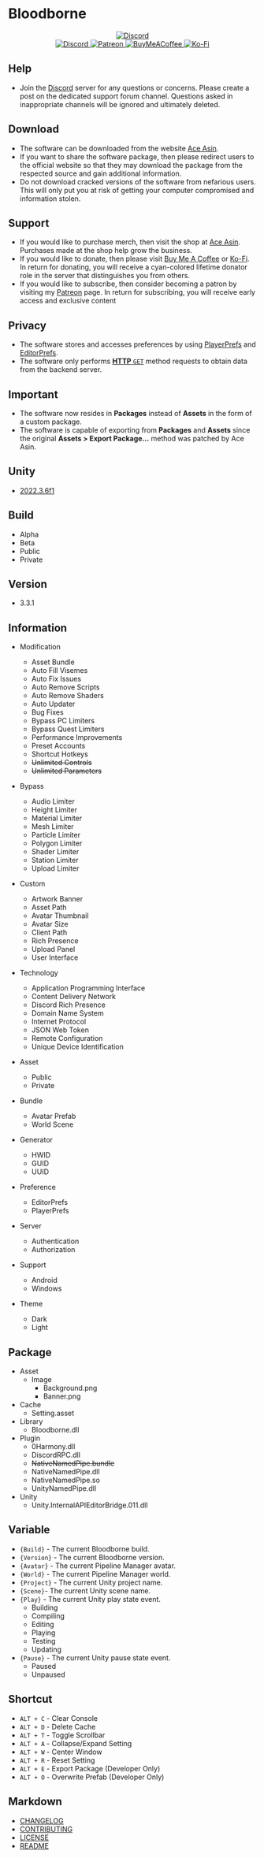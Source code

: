 # **Bloodborne**

[Bloodborne]: https://aceasin.com/bloodborne
[GitHub]: https://github.com/aceasin
[Discord]: https://discord.gg/aceasin
[Patreon]: https://patreon.com/aceasin
[BuyMeACoffee]: https://buymeacoffee.com/aceasin
[Ko-Fi]: https://ko-fi.com/aceasin

<div align='center'>
    <a href='https://discord.gg/U8vHS7y' title='Discord'>
        <img alt='Discord' src='../Asset/Image/Background.png' />
    </a>
</div>

<div align='center'>
    <a href='https://discord.gg/AceAsin'>
        <img alt='Discord' src='https://img.shields.io/discord/492294696912158720?color=5865F2&logoColor=FFFFFF&label=%CE%9B%20C%20%CE%9E%20%CE%9B%20S%20I%20N&logo=Discord&style=for-the-badge' />
    </a>
    <a href='https://patreon.com/AceAsin' title='Patreon'>
        <img alt='Patreon' src='https://img.shields.io/badge/dynamic/json?url=https%3A%2F%2Fwww.patreon.com%2Fapi%2Fcampaigns%2F1839759&query=data.attributes.patron_count&suffix=%20Patrons&color=FF5441&label=Patreon&logo=Patreon&logoColor=FFFFFF&style=for-the-badge' />
    </a>
    <a href='https://buymeacoffee.com/aceasin' title='BuyMeACoffee'>
        <img alt='BuyMeACoffee' src='https://img.shields.io/badge/Buy%20Me%20A%20Coffee-Buy-FFDD00?logo=buymeacoffee&logoColor=FFFFFF&style=for-the-badge' />
    </a>
    <a href='https://ko-fi.com/aceasin' title='Ko-Fi'>
        <img alt='Ko-Fi' src='https://img.shields.io/badge/Ko--Fi-Buy-FF5E5B?logo=Ko-Fi&logoColor=FFFFFF&style=for-the-badge' />
    </a>
</div>

## Help

- Join the [Discord][Discord] server for any questions or concerns. Please create a post on the dedicated support forum channel. Questions asked in inappropriate channels will be ignored and ultimately deleted.

## Download

- The software can be downloaded from the website [Ace Asin](https://aceasin.com/bloodborne).
- If you want to share the software package, then please redirect users to the official website so that they may download the package from the respected source and gain additional information.
- Do not download cracked versions of the software from nefarious users. This will only put you at risk of getting your computer compromised and information stolen.

## Support

- If you would like to purchase merch, then visit the shop at [Ace Asin](https://aceasin.com/shop). Purchases made at the shop help grow the business.
- If you would like to donate, then please visit [Buy Me A Coffee][BuyMeACoffee] or [Ko-Fi][Ko-Fi]. In return for donating, you will receive a cyan-colored lifetime donator role in the server that distinguishes you from others.
- If you would like to subscribe, then consider becoming a patron by visiting my [Patreon][Patreon] page. In return for subscribing, you will receive early access and exclusive content

## Privacy

- The software stores and accesses preferences by using [PlayerPrefs](https://docs.unity3d.com/ScriptReference/PlayerPrefs.html) and [EditorPrefs](https://docs.unity3d.com/ScriptReference/EditorPrefs.html).
- The software only performs [**HTTP** `GET`](https://developer.mozilla.org/en-US/docs/Web/HTTP/Methods/GET) method requests to obtain data from the backend server.

## Important

- The software now resides in **Packages** instead of **Assets** in the form of a custom package.
- The software is capable of exporting from **Packages** and **Assets** since the original **Assets > Export Package...** method was patched by Ace Asin.

## Unity

- [2022.3.6f1](https://unity.com/releases/editor/whats-new/2022.3.6)

## Build

- Alpha
- Beta
- Public
- Private

## Version

- 3.3.1

## Information

- Modification
  - Asset Bundle
  - Auto Fill Visemes
  - Auto Fix Issues
  - Auto Remove Scripts
  - Auto Remove Shaders
  - Auto Updater
  - Bug Fixes
  - Bypass PC Limiters
  - Bypass Quest Limiters
  - Performance Improvements
  - Preset Accounts
  - Shortcut Hotkeys
  - ~~Unlimited Controls~~
  - ~~Unlimited Parameters~~

- Bypass
  - Audio Limiter
  - Height Limiter
  - Material Limiter
  - Mesh Limiter
  - Particle Limiter
  - Polygon Limiter
  - Shader Limiter
  - Station Limiter
  - Upload Limiter

- Custom
  - Artwork Banner
  - Asset Path
  - Avatar Thumbnail
  - Avatar Size
  - Client Path
  - Rich Presence
  - Upload Panel
  - User Interface

- Technology
  - Application Programming Interface
  - Content Delivery Network
  - Discord Rich Presence
  - Domain Name System
  - Internet Protocol
  - JSON Web Token
  - Remote Configuration
  - Unique Device Identification

- Asset
  - Public
  - Private

- Bundle
  - Avatar Prefab
  - World Scene

- Generator
  - HWID
  - GUID
  - UUID

- Preference
  - EditorPrefs
  - PlayerPrefs

- Server
  - Authentication
  - Authorization

- Support
  - Android
  - Windows

- Theme
  - Dark
  - Light

## Package

- Asset
  - Image
    - Background.png
    - Banner.png
- Cache
  - Setting.asset
- Library
  - Bloodborne.dll
- Plugin
  - 0Harmony.dll
  - DiscordRPC.dll
  - ~~NativeNamedPipe.bundle~~
  - NativeNamedPipe.dll
  - NativeNamedPipe.so
  - UnityNamedPipe.dll
- Unity
  - Unity.InternalAPIEditorBridge.011.dll

## Variable

- `{Build}` - The current Bloodborne build.
- `{Version}` - The current Bloodborne version.
- `{Avatar}` - The current Pipeline Manager avatar.
- `{World}` - The current Pipeline Manager world.
- `{Project}` - The current Unity project name.
- `{Scene}`- The current Unity scene name.
- `{Play}` - The current Unity play state event.
  - Building
  - Compiling
  - Editing
  - Playing
  - Testing
  - Updating
- `{Pause}` - The current Unity pause state event.
  - Paused
  - Unpaused

## Shortcut

- `ALT + C` - Clear Console
- `ALT + D` - Delete Cache
- `ALT + T` - Toggle Scrollbar
- `ALT + A` - Collapse/Expand Setting
- `ALT + W` - Center Window
- `ALT + R` - Reset Setting
- `ALT + E` - Export Package (Developer Only)
- `ALT + O` - Overwrite Prefab (Developer Only)

## Markdown

- [CHANGELOG](CHANGELOG.md)
- [CONTRIBUTING](CONTRIBUTING.md)
- [LICENSE](LICENSE.md)
- [README](README.md)
